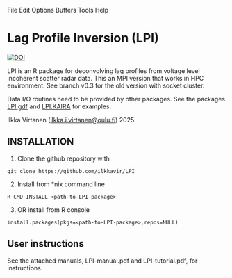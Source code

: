 File Edit Options Buffers Tools Help                                                                                                        
# Lag Profile Inversion (LPI)

[![DOI](https://zenodo.org/badge/DOI/10.5281/zenodo.6405720.svg)](https://doi.org/10.5281/zenodo.6405720)

LPI is an R package for deconvolving lag profiles from voltage level incoherent scatter radar data. This an MPI version that works in HPC environment. See branch v0.3 for the old version with socket cluster.

Data I/O routines need to be provided by other packages. See the packages [LPI.gdf](https://github.com/ilkkavir/LPI.gdf) and [LPI.KAIRA](https://github.com/ilkkavir/LPI.KAIRA) for examples.


Ilkka Virtanen (ilkka.i.virtanen@oulu.fi) 2025

## INSTALLATION

1. Clone the github repository with
```
git clone https://github.com/ilkkavir/LPI
```

2. Install from *nix command line
```
R CMD INSTALL <path-to-LPI-package>
```

3. OR install from R console
```
install.packages(pkgs=<path-to-LPI-package>,repos=NULL)
```

## User instructions
See the attached manuals, LPI-manual.pdf and LPI-tutorial.pdf, for instructions.











